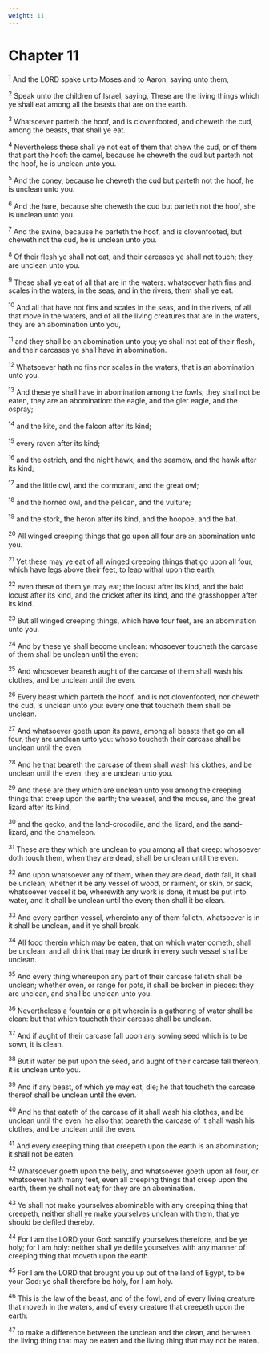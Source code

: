 ```yaml
---
weight: 11
---
```


# Chapter 11

<sup>1</sup> And the LORD spake unto Moses and to Aaron, saying unto them, 

<sup>2</sup> Speak unto the children of Israel, saying, These are the living things which ye shall eat among all the beasts that are on the earth. 

<sup>3</sup> Whatsoever parteth the hoof, and is clovenfooted, and cheweth the cud, among the beasts, that shall ye eat. 

<sup>4</sup> Nevertheless these shall ye not eat of them that chew the cud, or of them that part the hoof: the camel, because he cheweth the cud but parteth not the hoof, he is unclean unto you. 

<sup>5</sup> And the coney, because he cheweth the cud but parteth not the hoof, he is unclean unto you. 

<sup>6</sup> And the hare, because she cheweth the cud but parteth not the hoof, she is unclean unto you. 

<sup>7</sup> And the swine, because he parteth the hoof, and is clovenfooted, but cheweth not the cud, he is unclean unto you. 

<sup>8</sup> Of their flesh ye shall not eat, and their carcases ye shall not touch; they are unclean unto you. 

<sup>9</sup> These shall ye eat of all that are in the waters: whatsoever hath fins and scales in the waters, in the seas, and in the rivers, them shall ye eat. 

<sup>10</sup> And all that have not fins and scales in the seas, and in the rivers, of all that move in the waters, and of all the living creatures that are in the waters, they are an abomination unto you, 

<sup>11</sup> and they shall be an abomination unto you; ye shall not eat of their flesh, and their carcases ye shall have in abomination. 

<sup>12</sup> Whatsoever hath no fins nor scales in the waters, that is an abomination unto you. 

<sup>13</sup> And these ye shall have in abomination among the fowls; they shall not be eaten, they are an abomination: the eagle, and the gier eagle, and the ospray; 

<sup>14</sup> and the kite, and the falcon after its kind; 

<sup>15</sup> every raven after its kind; 

<sup>16</sup> and the ostrich, and the night hawk, and the seamew, and the hawk after its kind; 

<sup>17</sup> and the little owl, and the cormorant, and the great owl; 

<sup>18</sup> and the horned owl, and the pelican, and the vulture; 

<sup>19</sup> and the stork, the heron after its kind, and the hoopoe, and the bat. 

<sup>20</sup> All winged creeping things that go upon all four are an abomination unto you. 

<sup>21</sup> Yet these may ye eat of all winged creeping things that go upon all four, which have legs above their feet, to leap withal upon the earth; 

<sup>22</sup> even these of them ye may eat; the locust after its kind, and the bald locust after its kind, and the cricket after its kind, and the grasshopper after its kind. 

<sup>23</sup> But all winged creeping things, which have four feet, are an abomination unto you. 

<sup>24</sup> And by these ye shall become unclean: whosoever toucheth the carcase of them shall be unclean until the even: 

<sup>25</sup> And whosoever beareth aught of the carcase of them shall wash his clothes, and be unclean until the even. 

<sup>26</sup> Every beast which parteth the hoof, and is not clovenfooted, nor cheweth the cud, is unclean unto you: every one that toucheth them shall be unclean. 

<sup>27</sup> And whatsoever goeth upon its paws, among all beasts that go on all four, they are unclean unto you: whoso toucheth their carcase shall be unclean until the even. 

<sup>28</sup> And he that beareth the carcase of them shall wash his clothes, and be unclean until the even: they are unclean unto you. 

<sup>29</sup> And these are they which are unclean unto you among the creeping things that creep upon the earth; the weasel, and the mouse, and the great lizard after its kind, 

<sup>30</sup> and the gecko, and the land-crocodile, and the lizard, and the sand-lizard, and the chameleon. 

<sup>31</sup> These are they which are unclean to you among all that creep: whosoever doth touch them, when they are dead, shall be unclean until the even. 

<sup>32</sup> And upon whatsoever any of them, when they are dead, doth fall, it shall be unclean; whether it be any vessel of wood, or raiment, or skin, or sack, whatsoever vessel it be, wherewith any work is done, it must be put into water, and it shall be unclean until the even; then shall it be clean. 

<sup>33</sup> And every earthen vessel, whereinto any of them falleth, whatsoever is in it shall be unclean, and it ye shall break. 

<sup>34</sup> All food therein which may be eaten, that on which water cometh, shall be unclean: and all drink that may be drunk in every such vessel shall be unclean. 

<sup>35</sup> And every thing whereupon any part of their carcase falleth shall be unclean; whether oven, or range for pots, it shall be broken in pieces: they are unclean, and shall be unclean unto you. 

<sup>36</sup> Nevertheless a fountain or a pit wherein is a gathering of water shall be clean: but that which toucheth their carcase shall be unclean. 

<sup>37</sup> And if aught of their carcase fall upon any sowing seed which is to be sown, it is clean. 

<sup>38</sup> But if water be put upon the seed, and aught of their carcase fall thereon, it is unclean unto you. 

<sup>39</sup> And if any beast, of which ye may eat, die; he that toucheth the carcase thereof shall be unclean until the even. 

<sup>40</sup> And he that eateth of the carcase of it shall wash his clothes, and be unclean until the even: he also that beareth the carcase of it shall wash his clothes, and be unclean until the even. 

<sup>41</sup> And every creeping thing that creepeth upon the earth is an abomination; it shall not be eaten. 

<sup>42</sup> Whatsoever goeth upon the belly, and whatsoever goeth upon all four, or whatsoever hath many feet, even all creeping things that creep upon the earth, them ye shall not eat; for they are an abomination. 

<sup>43</sup> Ye shall not make yourselves abominable with any creeping thing that creepeth, neither shall ye make yourselves unclean with them, that ye should be defiled thereby. 

<sup>44</sup> For I am the LORD your God: sanctify yourselves therefore, and be ye holy; for I am holy: neither shall ye defile yourselves with any manner of creeping thing that moveth upon the earth. 

<sup>45</sup> For I am the LORD that brought you up out of the land of Egypt, to be your God: ye shall therefore be holy, for I am holy. 

<sup>46</sup> This is the law of the beast, and of the fowl, and of every living creature that moveth in the waters, and of every creature that creepeth upon the earth: 

<sup>47</sup> to make a difference between the unclean and the clean, and between the living thing that may be eaten and the living thing that may not be eaten. 


